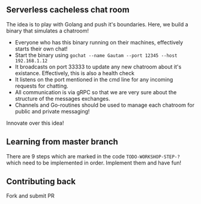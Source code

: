 ## Serverless cacheless chat room 

The idea is to play with Golang and push it's boundaries. Here, we build a 
binary that simulates a chatroom! 

* Everyone who has this binary running on their machines, effectively starts their own chat!
* Start the binary using `gochat --name Gautam --port 12345 --host 192.168.1.12` 
* It broadcasts on port 33333 to update any new chatroom about it's existance. Effectively, this is also a health check
* It listens on the port mentioned in the cmd line for any incoming requests for chatting.
* All communication is via gRPC so that we are very sure about the structure of the messages exchanges.
* Channels and Go-routines should be used to manage each chatroom for public and private messaging!

Innovate over this idea!

## Learning from master branch

There are 9 steps which are marked in the code `TODO-WORKSHOP-STEP-?` which need to be implemented in order. Implement them and have fun!


## Contributing back

Fork and submit PR

